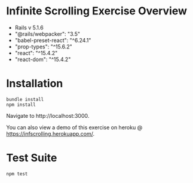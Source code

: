 # Infinite Scrolling Exercise Overview
* Rails v 5.1.6
* "@rails/webpacker": "3.5"
* "babel-preset-react": "^6.24.1"
* "prop-types": "^15.6.2"
* "react": "^15.4.2"
* "react-dom": "^15.4.2"

# Installation
```
bundle install
npm install
```

Navigate to http://localhost:3000.

You can also view a demo of this exercise on heroku @ https://infscrolling.herokuapp.com/.

# Test Suite
```
npm test
```
